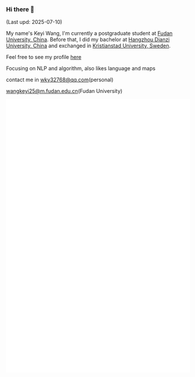 ### Hi there 👋

(Last upd: 2025-07-10)

My name's Keyi Wang, I'm currently a postgraduate student at [Fudan University, China](https://www.fudan.edu.cn). Before that, I did my bachelor at [Hangzhou Dianzi University, China](https://www.hdu.edu.cn) and exchanged in [Kristianstad University, Sweden](https://www.hkr.se).

Feel free to see my profile [here](https://wky32768.github.io)

Focusing on NLP and algorithm, also likes language and maps

contact me in wky32768@qq.com(personal)

wangkeyi25@m.fudan.edu.cn(Fudan University)

![Metrics](/github-metrics.svg)
